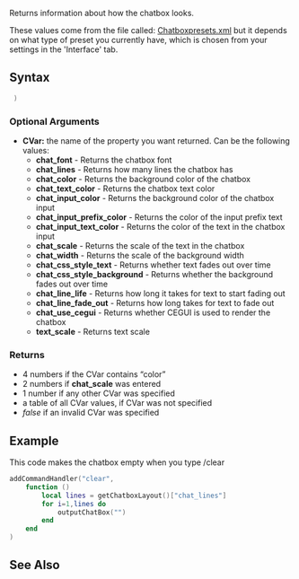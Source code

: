 Returns information about how the chatbox looks.

These values come from the file called: [Chatboxpresets.xml](/docs/Chatboxpresets.xml.md "wikilink") but it depends on what type of preset you currently have, which is chosen from your settings in the 'Interface' tab.

Syntax
------

``` lua
 )
```

### Optional Arguments

-   **CVar:** the name of the property you want returned. Can be the following values:
    -   **chat\_font** - Returns the chatbox font
    -   **chat\_lines** - Returns how many lines the chatbox has
    -   **chat\_color** - Returns the background color of the chatbox
    -   **chat\_text\_color** - Returns the chatbox text color
    -   **chat\_input\_color** - Returns the background color of the chatbox input
    -   **chat\_input\_prefix\_color** - Returns the color of the input prefix text
    -   **chat\_input\_text\_color** - Returns the color of the text in the chatbox input
    -   **chat\_scale** - Returns the scale of the text in the chatbox
    -   **chat\_width** - Returns the scale of the background width
    -   **chat\_css\_style\_text** - Returns whether text fades out over time
    -   **chat\_css\_style\_background** - Returns whether the background fades out over time
    -   **chat\_line\_life** - Returns how long it takes for text to start fading out
    -   **chat\_line\_fade\_out** - Returns how long takes for text to fade out
    -   **chat\_use\_cegui** - Returns whether CEGUI is used to render the chatbox
    -   **text\_scale** - Returns text scale

### Returns

-   4 numbers if the CVar contains “color”
-   2 numbers if **chat\_scale** was entered
-   1 number if any other CVar was specified
-   a table of all CVar values, if CVar was not specified
-   *false* if an invalid CVar was specified

Example
-------

This code makes the chatbox empty when you type /clear

``` lua
addCommandHandler("clear",
    function ()
        local lines = getChatboxLayout()["chat_lines"]
        for i=1,lines do
            outputChatBox("")
        end
    end
)
```

See Also
--------
